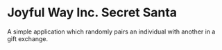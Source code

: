 # Joyful Way Inc. Secret Santa
A simple application which randomly pairs an individual with another in a gift exchange.
